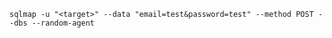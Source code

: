 
```
sqlmap -u "<target>" --data "email=test&password=test" --method POST --dbs --random-agent
```

```

```
